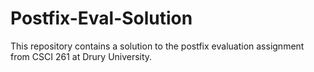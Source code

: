 # Postfix-Eval-Solution
This repository contains a solution to the postfix evaluation assignment from CSCI 261 at Drury University.
